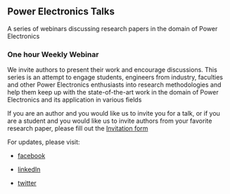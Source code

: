 ## Power Electronics Talks

A series of webinars discussing research papers in the domain of Power Electronics



### One hour Weekly Webinar

We invite authors to present their work and encourage discussions. This series is an attempt to engage students,
engineers from industry, faculties and other Power Electronics enthusiasts into research methodologies and help 
them keep up with the state-of-the-art work in the domain of Power Electronics and its application in various fields

If you are an author and you would like us to invite you for a talk, or if you are a student and you would like us to 
invite authors from your favorite research paper, please fill out the [Invitation form](https://docs.google.com/forms/d/e/1FAIpQLSdGhynPQGQzIh5fgF57hFfXMH5CoxoA61aj8PNmZpcS7y8oCQ/viewform?usp=sf_link)


For updates, please visit:

- [facebook](https://www.facebook.com/Power-Electronics-Talks-108671644275096)

- [linkedIn](https://www.linkedin.com/company/power-electronics-talks/)

- [twitter](https://twitter.com/PowerElectron13)
